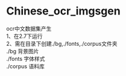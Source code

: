 # Chinese_ocr_imgsgen
ocr中文数据集产生<br>
1、在2.7下运行<br>
2、需在目录下创建./bg,./fonts,./corpus文件夹<br>
  ./bg  背景图片 <br>
  ./fonts 字体样式<br>
  ./corpus  语料库<br>
